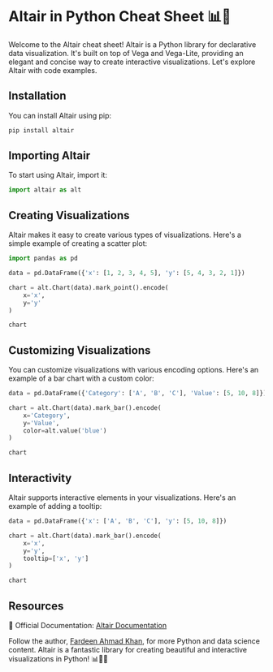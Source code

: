 # Altair in Python Cheat Sheet 📊🐍

Welcome to the Altair cheat sheet! Altair is a Python library for declarative data visualization. It's built on top of Vega and Vega-Lite, providing an elegant and concise way to create interactive visualizations. Let's explore Altair with code examples.

## Installation

You can install Altair using pip:

```bash
pip install altair
```

## Importing Altair

To start using Altair, import it:

```python
import altair as alt
```

## Creating Visualizations

Altair makes it easy to create various types of visualizations. Here's a simple example of creating a scatter plot:

```python
import pandas as pd

data = pd.DataFrame({'x': [1, 2, 3, 4, 5], 'y': [5, 4, 3, 2, 1]})

chart = alt.Chart(data).mark_point().encode(
    x='x',
    y='y'
)

chart
```

## Customizing Visualizations

You can customize visualizations with various encoding options. Here's an example of a bar chart with a custom color:

```python
data = pd.DataFrame({'Category': ['A', 'B', 'C'], 'Value': [5, 10, 8]})

chart = alt.Chart(data).mark_bar().encode(
    x='Category',
    y='Value',
    color=alt.value('blue')
)

chart
```

## Interactivity

Altair supports interactive elements in your visualizations. Here's an example of adding a tooltip:

```python
data = pd.DataFrame({'x': ['A', 'B', 'C'], 'y': [5, 10, 8]})

chart = alt.Chart(data).mark_bar().encode(
    x='x',
    y='y',
    tooltip=['x', 'y']
)

chart
```

## Resources

📖 Official Documentation: [Altair Documentation](https://altair-viz.github.io/)

Follow the author, [Fardeen Ahmad Khan](https://github.com/I-Fardeen), for more Python and data science content. Altair is a fantastic library for creating beautiful and interactive visualizations in Python! 📊🐍🌟

